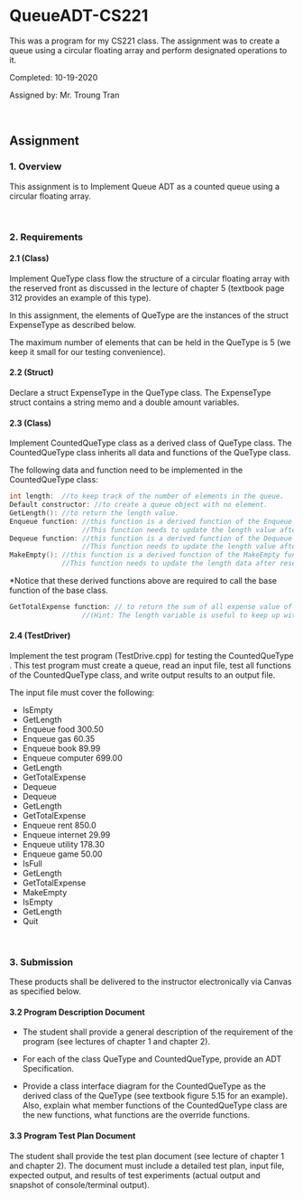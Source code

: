 # QueueADT-CS221
This was a program for my CS221 class. The assignment was to create a queue using a circular floating array and perform designated operations to it.

Completed: 10-19-2020

Assigned by: Mr. Troung Tran

&nbsp;

## Assignment

### 1. Overview

This assignment is to Implement Queue ADT as a counted queue using a circular floating array.

&nbsp;

### 2. Requirements

#### 2.1 (Class) 
Implement QueType class flow the structure of a circular floating array with the reserved front as discussed in the lecture of chapter 5 (textbook page 312 provides an example of this type). 

In this assignment, the elements of QueType are the instances of the struct ExpenseType as described below.

The maximum number of elements that can be held in the QueType is 5 (we keep it small for our testing convenience). 

#### 2.2 (Struct) 
Declare a struct ExpenseType in the QueType class. The ExpenseType struct contains a string memo and a double amount variables.

#### 2.3 (Class) 
Implement CountedQueType class as a derived class of QueType class. The CountedQueType class inherits all data and functions of the QueType class. 

The following data and function need to be implemented in the CountedQueType class:
```C++
int length:  //to keep track of the number of elements in the queue.
Default constructor: //to create a queue object with no element.
GetLength(): //to return the length value.
Enqueue function: //this function is a derived function of the Enqueue function in the QueTye class. 
                  //This function needs to update the length value after adding an element to the queue.
Dequeue function: //this function is a derived function of the Dequeue function in the QueTye class. 
                  //This function needs to update the length value after removing an element to the queue.
MakeEmpty(): //this function is a derived function of the MakeEmpty function in the QueTye class. 
             //This function needs to update the length data after resetting the front and rear index values of the queue.
```
*Notice that these derived functions above are required to call the base function of the base class.
```C++
GetTotalExpense function: // to return the sum of all expense value of the elements in the queue.  
                  //(Hint: The length variable is useful to keep up with the number of elements currently in the queue. )
```

#### 2.4 (TestDriver) 
Implement the test program (TestDrive.cpp) for testing the CountedQueType . This test program must create a queue, read an input file, test all functions of the CountedQueType class, and write output results to an output file. 

The input file must cover the following:

- IsEmpty
- GetLength
- Enqueue food 300.50
- Enqueue gas 60.35
- Enqueue  book 89.99
- Enqueue computer 699.00
- GetLength 
- GetTotalExpense
- Dequeue
- Dequeue
- GetLength 
- GetTotalExpense
- Enqueue rent 850.0
- Enqueue internet 29.99
- Enqueue utility 178.30
- Enqueue game 50.00
- IsFull
- GetLength
- GetTotalExpense
- MakeEmpty
- IsEmpty
- GetLength
- Quit

&nbsp;

### 3. Submission

These products shall be delivered to the instructor electronically via Canvas as specified below.

#### 3.2 Program Description Document 

- The student shall provide a general description of the requirement of the program (see lectures of chapter 1 and chapter 2).

- For each of the class QueType and CountedQueType, provide an ADT Specification. 

- Provide a class interface diagram for the CountedQueType as the derived class of the QueType (see textbook figure 5.15 for an example). Also, explain what member functions of the CountedQueType class are the new functions, what functions are the override functions.

#### 3.3 Program Test Plan Document 
The student shall provide the test plan document (see lecture of chapter 1 and chapter 2). The document must include a detailed test plan, input file, expected output, and results of test experiments (actual output and snapshot of console/terminal output).
